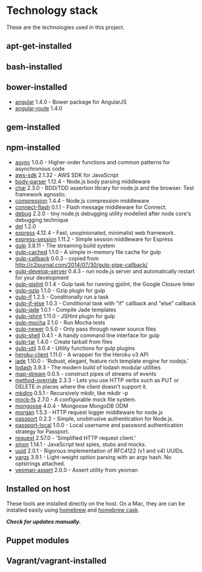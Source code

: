 # Technology stack

These are the technologies used in this project.

## apt-get-installed

## bash-installed

## bower-installed

- [angular](https://github.com/angular/bower-angular) 1.4.0 - Bower package for AngularJS
- [angular-route](https://github.com/angular/bower-angular-route) 1.4.0

## gem-installed

## npm-installed

- [async](https://www.npmjs.com/package/async) 1.0.0 - Higher-order functions and common patterns for asynchronous code
- [aws-sdk](https://www.npmjs.com/package/aws-sdk) 2.1.32 - AWS SDK for JavaScript
- [body-parser](https://www.npmjs.com/package/body-parser) 1.12.4 - Node.js body parsing middleware
- [chai](https://www.npmjs.com/package/chai) 2.3.0 - BDD/TDD assertion library for node.js and the browser. Test framework agnostic.
- [compression](https://www.npmjs.com/package/compression) 1.4.4 - Node.js compression middleware
- [connect-flash](https://www.npmjs.com/package/connect-flash) 0.1.1 - Flash message middleware for Connect.
- [debug](https://www.npmjs.com/package/debug) 2.2.0 - tiny node.js debugging utility modelled after node core's debugging technique
- [del](https://www.npmjs.com/package/del) 1.2.0
- [express](https://www.npmjs.com/package/express) 4.12.4 - Fast, unopinionated, minimalist web framework.
- [express-session](https://www.npmjs.com/package/express-session) 1.11.2 - Simple session middleware for Express
- [gulp](https://www.npmjs.com/package/gulp) 3.8.11 - The streaming build system
- [gulp-cached](https://www.npmjs.com/package/gulp-cached) 1.1.0 - A simple in-memory file cache for gulp
- [gulp-callback](https://www.npmjs.com/package/gulp-callback) 0.0.3 - copied from http://c2journal.com/2014/07/30/gulp-pipe-callback/
- [gulp-develop-server](https://www.npmjs.com/package/gulp-develop-server) 0.4.3 - run node.js server and automatically restart for your development
- [gulp-gjslint](https://www.npmjs.com/package/gulp-gjslint) 0.1.4 - Gulp task for running gjslint, the Google Closure linter
- [gulp-gzip](https://www.npmjs.com/package/gulp-gzip) 1.1.0 - Gzip plugin for gulp
- [gulp-if](https://www.npmjs.com/package/gulp-if) 1.2.5 - Conditionally run a task
- [gulp-if-else](https://www.npmjs.com/package/gulp-if-else) 1.0.3 - Conditional task with "if" callback and "else" callback
- [gulp-jade](https://www.npmjs.com/package/gulp-jade) 1.0.1 - Compile Jade templates
- [gulp-jshint](https://www.npmjs.com/package/gulp-jshint) 1.11.0 - JSHint plugin for gulp
- [gulp-mocha](https://www.npmjs.com/package/gulp-mocha) 2.1.0 - Run Mocha tests
- [gulp-newer](https://www.npmjs.com/package/gulp-newer) 0.5.0 - Only pass through newer source files
- [gulp-shell](https://www.npmjs.com/package/gulp-shell) 0.4.1 - A handy command line interface for gulp
- [gulp-tar](https://www.npmjs.com/package/gulp-tar) 1.4.0 - Create tarball from files
- [gulp-util](https://www.npmjs.com/package/gulp-util) 3.0.4 - Utility functions for gulp plugins
- [heroku-client](https://www.npmjs.com/package/heroku-client) 1.11.0 - A wrapper for the Heroku v3 API
- [jade](https://www.npmjs.com/package/jade) 1.10.0 - 'Robust, elegant, feature rich template engine for nodejs.'
- [lodash](https://www.npmjs.com/package/lodash) 3.9.3 - The modern build of lodash modular utilities
- [map-stream](https://www.npmjs.com/package/map-stream) 0.0.5 - construct pipes of streams of events
- [method-override](https://www.npmjs.com/package/method-override) 2.3.3 - Lets you use HTTP verbs such as PUT or DELETE in places where the client doesn't support it.
- [mkdirp](https://www.npmjs.com/package/mkdirp) 0.5.1 - Recursively mkdir, like mkdir -p
- [mock-fs](https://www.npmjs.com/package/mock-fs) 2.7.0 - A configurable mock file system.
- [mongoose](https://www.npmjs.com/package/mongoose) 4.0.4 - Mongoose MongoDB ODM
- [morgan](https://www.npmjs.com/package/morgan) 1.5.3 - HTTP request logger middleware for node.js
- [passport](https://www.npmjs.com/package/passport) 0.2.2 - Simple, unobtrusive authentication for Node.js.
- [passport-local](https://www.npmjs.com/package/passport-local) 1.0.0 - Local username and password authentication strategy for Passport.
- [request]() 2.57.0 - 'Simplified HTTP request client.'
- [sinon](https://www.npmjs.com/package/sinon) 1.14.1 - JavaScript test spies, stubs and mocks.
- [uuid](https://www.npmjs.com/package/uuid) 2.0.1 - Rigorous implementation of RFC4122 (v1 and v4) UUIDs.
- [yargs](https://www.npmjs.com/package/yargs) 3.9.1 - Light-weight option parsing with an argv hash. No optstrings attached.
- [yeoman-assert](https://www.npmjs.com/package/yeoman-assert) 2.0.0 - Assert utility from yeoman

## Installed on host

These tools are installed directly on the host.  On a Mac, they are can be installed easily using [homebrew](http://brew.sh/) and [homebrew cask](http://caskroom.io/).

***Check for updates manually.***

## Puppet modules

## Vagrant/vagrant-installed
